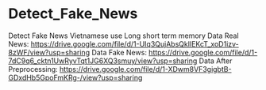 # Detect_Fake_News
Detect Fake News Vietnamese use Long short term memory
Data Real News: https://drive.google.com/file/d/1-UIq3QujAbsQklIEKcT_xoD1izv-8zWF/view?usp=sharing
Data Fake News: https://drive.google.com/file/d/1-7dC9q6_cktn1UwRyvTqt1JG6XQ3smuy/view?usp=sharing
Data After Preprocessing: https://drive.google.com/file/d/1-XDwm8VF3gigbtB-GDxdHb5GpoFmKRg-/view?usp=sharing
